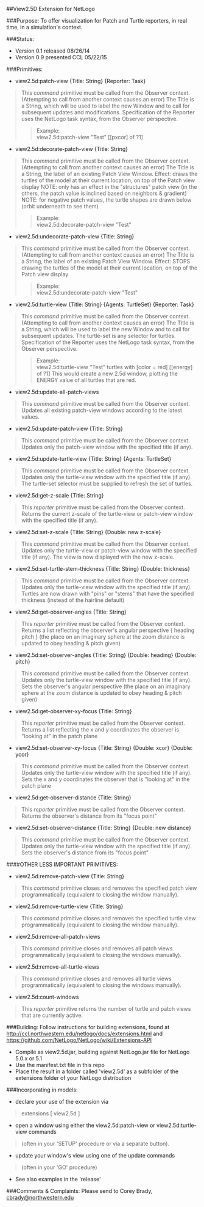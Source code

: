 ##View2.5D Extension for NetLogo

###Purpose:
To offer visualization for Patch and Turtle reporters, in real time, in a simulation's context.

###Status:
- Version 0.1 released 08/26/14
- Version 0.9 presented CCL 05/22/15

###Primitives:

- view2.5d:patch-view {Title: String} {Reporter: Task}
> This *command* primitive must be called from the Observer context.  (Attempting to call from another context causes an error)
> The Title is a String, which will be used to label the new Window and to call for subsequent updates and modifications.
> Specification of the Reporter uses the NetLogo task syntax, from the Observer perspective.  
>> Example:  
>> view2.5d:patch-view "Test" [[pxcor] of ?1]

- view2.5d:decorate-patch-view {Title: String} 
> This *command* primitive must be called from the Observer context.  (Attempting to call from another context causes an error)
> The Title is a String, the label of an existing Patch View Window.
> Effect:  draws the turtles of the model at their current location, on top of the Patch view display
> NOTE: only has an effect in the "structures" patch view (in the others, the patch value is inclined based on neighbors & gradient)
> NOTE: for negative patch values, the turtle shapes are drawn below (orbit underneath to see them)
>> Example:  
>> view2.5d:decorate-patch-view "Test" 

- view2.5d:undecorate-patch-view {Title: String} 
> This *command* primitive must be called from the Observer context.  (Attempting to call from another context causes an error)
> The Title is a String, the label of an existing Patch View Window.
> Effect:  STOPS drawing the turtles of the model at their current location, on top of the Patch view display
>> Example:  
>> view2.5d:undecorate-patch-view "Test"

- view2.5d:turtle-view {Title: String} {Agents: TurtleSet} {Reporter: Task}
> This *command* primitive must be called from the Observer context.  (Attempting to call from another context causes an error)
> The Title is a String, which will be used to label the new Window and to call for subsequent updates.
> The turtle-set is any selector for turtles.
> Specification of the Reporter uses the NetLogo task syntax, from the Observer perspective.
>> Example:  
>> view2.5d:turtle-view "Test" turtles with [color = red] [[energy] of ?1]
>> This would create a new 2.5d window, plotting the ENERGY value of all turtles that are red.

- view2.5d:update-all-patch-views
> This *command* primitive must be called from the Observer context.  
> Updates all existing patch-view windows according to the latest values.

- view2.5d:update-patch-view {Title: String}
> This *command* primitive must be called from the Observer context.
> Updates only the patch-view window with the specified title (if any).

- view2.5d:update-turtle-view {Title: String} {Agents: TurtleSet}
> This *command* primitive must be called from the Observer context.  
> Updates only the turtle-view window with the specified title (if any). 
> The turtle-set selector must be supplied to refresh the set of turtles.

- view2.5d:get-z-scale {Title: String} 
> This *reporter* primitive must be called from the Observer context.  
> Returns the current z-scale of the turtle-view or patch-view window with the specified title (if any). 

- view2.5d:set-z-scale {Title: String} {Double: new z-scale}
> This *command* primitive must be called from the Observer context.  
> Updates only the turtle-view or patch-view window with the specified title (if any). 
> The view is now displayed with the new z-scale.

- view2.5d:set-turtle-stem-thickness {Title: String} {Double: thickness}
> This *command* primitive must be called from the Observer context.  
> Updates only the turtle-view window with the specified title (if any). 
> Turtles are now drawn with "pins" or "stems" that have the specified thickness (instead of the hairline default)

- view2.5d:get-observer-angles {Title: String} 
> This *reporter* primitive must be called from the Observer context.  
> Returns a list reflecting the observer's angular perspective { heading pitch } (the place on an imaginary sphere at the zoom distance is updated to obey heading & pitch given)

- view2.5d:set-observer-angles {Title: String} {Double: heading} {Double: pitch}
> This *command* primitive must be called from the Observer context.  
> Updates only the turtle-view window with the specified title (if any). 
> Sets the observer's angular perspective (the place on an imaginary sphere at the zoom distance is updated to obey heading & pitch given)

- view2.5d:get-observer-xy-focus {Title: String} 
> This *reporter* primitive must be called from the Observer context.  
> Returns a list reflecting the x and y coordinates the observer is "looking at" in the patch plane 

- view2.5d:set-observer-xy-focus {Title: String} {Double: xcor} {Double: ycor}
> This *command* primitive must be called from the Observer context.  
> Updates only the turtle-view window with the specified title (if any). 
> Sets the x and y coordinates the observer that is "looking at" in the patch plane

- view2.5d:get-observer-distance {Title: String} 
> This *reporter* primitive must be called from the Observer context.  
> Returns the observer's distance from its "focus point"

- view2.5d:set-observer-distance {Title: String} {Double: new distance} 
> This *command* primitive must be called from the Observer context.  
> Updates only the turtle-view window with the specified title (if any). 
> Sets the observer's distance from its "focus point"


####OTHER LESS IMPORTANT PRIMITIVES:

- view2.5d:remove-patch-view {Title: String}
> This *command* primitive closes and removes the specified patch view programmatically (equivalent to closing the window manually).

- view2.5d:remove-turtle-view {Title: String}
> This *command* primitive closes and removes the specified turtle view programmatically (equivalent to closing the window manually).

- view2.5d:remove-all-patch-views 
> This *command* primitive closes and removes all patch views programmatically (equivalent to closing the windows manually).

- view2.5d:remove-all-turtle-views 
> This *command* primitive closes and removes all turtle views programmatically (equivalent to closing the windows manually).


- view2.5d:count-windows
> This *reporter* primitive returns the number of turtle and patch views that are currently active.


###Building:
Follow instructions for building extensions, found at http://ccl.northwestern.edu/netlogo/docs/extensions.html
and https://github.com/NetLogo/NetLogo/wiki/Extensions-API
- Compile as view2.5d.jar, building against NetLogo.jar file for NetLogo 5.0.x or 5.1
- Use the manifest.txt file in this repo
- Place the result in a folder called 'view2.5d' as a subfolder of the extensions folder of your NetLogo distribution

###Incorporating in models:
- declare your use of the extension via
> extensions [ view2.5d ]
> 
- open a window using either the view2.5d:patch-view or view2.5d:turtle-view commands 
> (often in your 'SETUP' procedure or via a separate button).
> 
- update your window's view using one of the update commands 
> (often in your 'GO' procedure)
> 
- See also examples in the 'release'

###Comments & Complaints:
Please send to Corey Brady, cbrady@northwestern.edu

